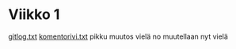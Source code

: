 # Viikko 1
[gitlog.txt](https://github.com/otsokarhu/ot-harjoitustyo/blob/master/laskarit/viikko1/gitlog.txt)
[komentorivi.txt](https://github.com/otsokarhu/ot-harjoitustyo/blob/master/laskarit/viikko1/komentorivi.txt)
pikku muutos vielä
no muutellaan nyt vielä
